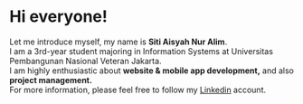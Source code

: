 # Hi everyone!

Let me introduce myself, my name is **Siti Aisyah Nur Alim**.  
I am a 3rd-year student majoring in Information Systems at Universitas Pembangunan Nasional Veteran Jakarta.  
I am highly enthusiastic about **website & mobile app development,** and also **project management.**  
For more information, please feel free to follow my [Linkedin](https://www.linkedin.com/in/aisyahna/) account.
